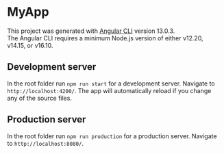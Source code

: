 # MyApp

This project was generated with [Angular CLI](https://github.com/angular/angular-cli) version 13.0.3.<br>
The Angular CLI requires a minimum Node.js version of either v12.20, v14.15, or v16.10.

## Development server

In the root folder run `npm run start` for a development server. Navigate to `http://localhost:4200/`. The app will automatically reload if you change any of the source files.

## Production server

In the root folder run `npm run production` for a production server. Navigate to `http://localhost:8080/`.
